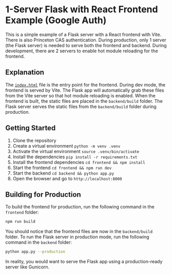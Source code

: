 # 1-Server Flask with React Frontend Example (Google Auth)

This is a simple example of a Flask server with a React frontend with Vite. 
There is also Princeton CAS authentication.
During production, only 1 server (the Flask server) is needed to serve both the frontend and backend. During development, there are 2 servers to enable hot module reloading for the frontend.

## Explanation

The [`index.html`](backend/templates/index.html) file is the entry point for the frontend. During dev mode, the frontend is served by Vite. The Flask app will automatically grab these files from the Vite server so that hot module reloading is enabled. When the frontend is built, the static files are placed in the `backend/build` folder. The Flask server serves the static files from the `backend/build` folder during production.

## Getting Started

1. Clone the repository
2. Create a virtual environment `python -m venv .venv`
3. Activate the virtual environment `source .venv/bin/activate`
4. Install the dependencies `pip install -r requirements.txt`
5. Install the frontend dependencies `cd frontend && npm install`
6. Start the frontend `cd frontend && npm run dev`
7. Start the backend `cd backend && python app.py`
8. Open the browser and go to `http://localhost:8000`

## Building for Production

To build the frontend for production, run the following command in the `frontend` folder:

```bash
npm run build
```

You should notice that the frontend files are now in the `backend/build` folder. To run the Flask server in production mode, run the following command in the `backend` folder:

```bash
python app.py --production
```

In reality, you would want to serve the Flask app using a production-ready server like Gunicorn.
